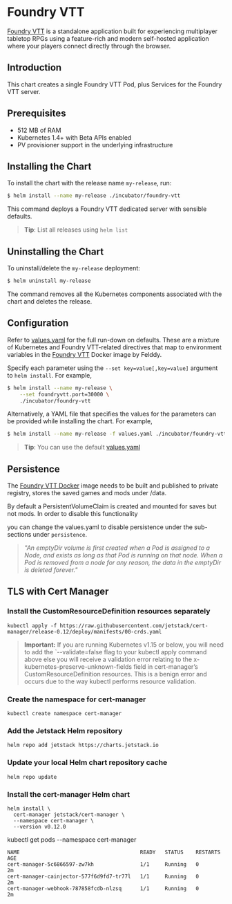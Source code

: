 # Foundry VTT

[Foundry VTT](http://foundryvtt.com/) is a standalone application built for experiencing multiplayer tabletop RPGs using a feature-rich and modern self-hosted application where your players connect directly through the browser.
## Introduction

This chart creates a single Foundry VTT Pod, plus Services for the Foundry VTT server.

## Prerequisites

- 512 MB of RAM
- Kubernetes 1.4+ with Beta APIs enabled
- PV provisioner support in the underlying infrastructure

## Installing the Chart

To install the chart with the release name `my-release`, run:

```bash
$ helm install --name my-release ./incubator/foundry-vtt
```

This command deploys a Foundry VTT dedicated server with sensible defaults.

> **Tip**: List all releases using `helm list`

## Uninstalling the Chart

To uninstall/delete the `my-release` deployment:

```bash
$ helm uninstall my-release
```

The command removes all the Kubernetes components associated with the chart and deletes the release.

## Configuration

Refer to [values.yaml](values.yaml) for the full run-down on defaults. These are a mixture of Kubernetes and Foundry VTT-related directives that map to environment variables in the [Foundry VTT](https://github.com/felddy/foundryvtt-docker) Docker image by Felddy.

Specify each parameter using the `--set key=value[,key=value]` argument to `helm install`. For example,

```bash
$ helm install --name my-release \
    --set foundryvtt.port=30000 \
    ./incubator/foundry-vtt
```

Alternatively, a YAML file that specifies the values for the parameters can be provided while installing the chart. For example,

```bash
$ helm install --name my-release -f values.yaml ./incubator/foundry-vtt
```

> **Tip**: You can use the default [values.yaml](values.yaml)

## Persistence

The [Foundry VTT Docker](https://github.com/hugoprudente/foundryvtt-docker) image needs to be built and published to private registry, stores the saved games and mods under /data.

By default a PersistentVolumeClaim is created and mounted for saves but not mods. In order to disable this functionality

you can change the values.yaml to disable persistence under the sub-sections under `persistence`.

> *"An emptyDir volume is first created when a Pod is assigned to a Node, and exists as long as that Pod is running on that node. When a Pod is removed from a node for any reason, the data in the emptyDir is deleted forever."*

## TLS with Cert Manager

### Install the CustomResourceDefinition resources separately
```
kubectl apply -f https://raw.githubusercontent.com/jetstack/cert-manager/release-0.12/deploy/manifests/00-crds.yaml
```

> **Important:**
> If you are running Kubernetes v1.15 or below, you will need to add the `--validate=false flag to your kubectl apply command above else you will receive a validation error relating to the x-kubernetes-preserve-unknown-fields field in cert-manager’s CustomResourceDefinition resources. This is a benign error and occurs due to the way kubectl performs resource validation.

### Create the namespace for cert-manager
```
kubectl create namespace cert-manager
```

### Add the Jetstack Helm repository
```
helm repo add jetstack https://charts.jetstack.io
```

### Update your local Helm chart repository cache
```
helm repo update
```

### Install the cert-manager Helm chart
```
helm install \
  cert-manager jetstack/cert-manager \
  --namespace cert-manager \
  --version v0.12.0
```

kubectl get pods --namespace cert-manager
```
NAME                                       READY   STATUS    RESTARTS   AGE
cert-manager-5c6866597-zw7kh               1/1     Running   0          2m
cert-manager-cainjector-577f6d9fd7-tr77l   1/1     Running   0          2m
cert-manager-webhook-787858fcdb-nlzsq      1/1     Running   0          2m
```
